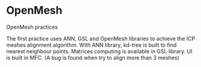 OpenMesh
========

OpenMesh practices

The first practice uses ANN, GSL and OpenMesh libraries to achieve the ICP meshes alignment algorithm. 
With ANN library, kd-tree is built to find nearest neighbour points. Matrices computing is available in GSL library.
UI is built in MFC. (A bug is found when try to align more than 3 meshes)

